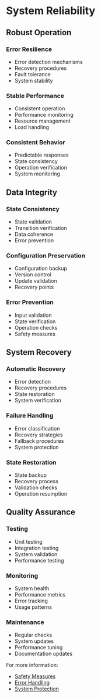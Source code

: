 # System Reliability

## Robust Operation
### Error Resilience
- Error detection mechanisms
- Recovery procedures
- Fault tolerance
- System stability

### Stable Performance
- Consistent operation
- Performance monitoring
- Resource management
- Load handling

### Consistent Behavior
- Predictable responses
- State consistency
- Operation verification
- System monitoring

## Data Integrity
### State Consistency
- State validation
- Transition verification
- Data coherence
- Error prevention

### Configuration Preservation
- Configuration backup
- Version control
- Update validation
- Recovery points

### Error Prevention
- Input validation
- State verification
- Operation checks
- Safety measures

## System Recovery
### Automatic Recovery
- Error detection
- Recovery procedures
- State restoration
- System verification

### Failure Handling
- Error classification
- Recovery strategies
- Fallback procedures
- System protection

### State Restoration
- State backup
- Recovery process
- Validation checks
- Operation resumption

## Quality Assurance
### Testing
- Unit testing
- Integration testing
- System validation
- Performance testing

### Monitoring
- System health
- Performance metrics
- Error tracking
- Usage patterns

### Maintenance
- Regular checks
- System updates
- Performance tuning
- Documentation updates

For more information:
- [Safety Measures](safety.md)
- [Error Handling](/software/state-machine/states.md)
- [System Protection](/hardware/motors/safety.md)
